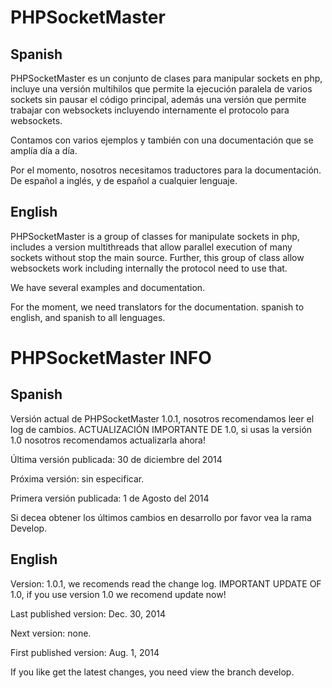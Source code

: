 PHPSocketMaster
===============

Spanish
-------

PHPSocketMaster es un conjunto de clases para manipular sockets en php, incluye una versión multihilos que permite la ejecución paralela de varios sockets sin pausar el código principal, además una versión que permite trabajar con websockets incluyendo internamente el protocolo para websockets.

Contamos con varios ejemplos y también con una documentación que se amplía día a día.

Por el momento, nosotros necesitamos traductores para la documentación. De español a inglés, y de español a cualquier lenguaje.


English
-------

PHPSocketMaster is a group of classes for manipulate sockets in php, includes a version multithreads that allow parallel execution of many sockets without stop the main source. Further, this group of class allow websockets work including internally the protocol need to use that.

We have several examples and documentation.

For the moment, we need translators for the documentation. spanish to english, and spanish to all lenguages.

PHPSocketMaster INFO
====================

Spanish
-------

Versión actual de PHPSocketMaster 1.0.1, nosotros recomendamos leer el log de cambios.
ACTUALIZACIÓN IMPORTANTE DE 1.0, si usas la versión 1.0 nosotros recomendamos actualizarla ahora!

Última versión publicada: 30 de diciembre del 2014

Próxima versión: sin especificar.

Primera versión publicada: 1 de Agosto del 2014



Si decea obtener los últimos cambios en desarrollo por favor vea la rama Develop.

English
-------

Version: 1.0.1, we recomends read the change log.
IMPORTANT UPDATE OF 1.0, if you use version 1.0 we recomend update now!

Last published version: Dec. 30, 2014

Next version: none.

First published version: Aug. 1, 2014 



If you like get the latest changes, you need view the branch develop.